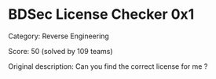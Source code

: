 # BDSec License Checker 0x1
Category: Reverse Engineering

Score: 50 (solved by 109 teams)

Original description: Can you find the correct license for me ?
